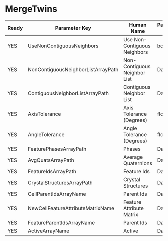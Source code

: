 # MergeTwins

| Ready | Parameter Key | Human Name | Parameter Type | Parameter Class |
|-------|---------------|------------|-----------------|----------------|
| YES | UseNonContiguousNeighbors | Use Non-Contiguous Neighbors | bool | BoolParameter |
| YES | NonContiguousNeighborListArrayPath | Non-Contiguous Neighbor List | DataPath | ArraySelectionParameter |
| YES | ContiguousNeighborListArrayPath | Contiguous Neighbor List | DataPath | ArraySelectionParameter |
| YES | AxisTolerance | Axis Tolerance (Degrees) | float32 | Float32Parameter |
| YES | AngleTolerance | Angle Tolerance (Degrees) | float32 | Float32Parameter |
| YES | FeaturePhasesArrayPath | Phases | DataPath | ArraySelectionParameter |
| YES | AvgQuatsArrayPath | Average Quaternions | DataPath | ArraySelectionParameter |
| YES | FeatureIdsArrayPath | Feature Ids | DataPath | ArraySelectionParameter |
| YES | CrystalStructuresArrayPath | Crystal Structures | DataPath | ArraySelectionParameter |
| YES | CellParentIdsArrayName | Parent Ids | DataPath | ArrayCreationParameter |
| YES | NewCellFeatureAttributeMatrixName | Feature Attribute Matrix | DataPath | ArrayCreationParameter |
| YES | FeatureParentIdsArrayName | Parent Ids | DataPath | ArrayCreationParameter |
| YES | ActiveArrayName | Active | DataPath | ArrayCreationParameter |
